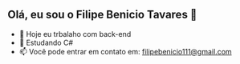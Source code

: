 ## Olá, eu sou o Filipe Benicio Tavares 👋



- 🔭 Hoje eu trbalaho com back-end 
- 🌱 Estudando C#
- 📫 Você pode entrar em contato em: filipebenicio111@gmail.com
